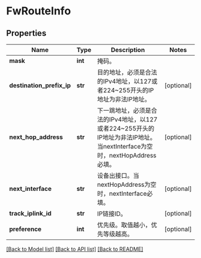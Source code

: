 # FwRouteInfo

## Properties
Name | Type | Description | Notes
------------ | ------------- | ------------- | -------------
**mask** | **int** | 掩码。 | 
**destination_prefix_ip** | **str** | 目的地址，必须是合法的IPv4地址，以127或者224~255开头的IP地址为非法IP地址。 | [optional] 
**next_hop_address** | **str** | 下一跳地址，必须是合法的IPv4地址，以127或者224~255开头的IP地址为非法IP地址。当nextInterface为空时，nextHopAddress必填。 | [optional] 
**next_interface** | **str** | 设备出接口。当nextHopAddress为空时，nextInterface必填。 | [optional] 
**track_iplink_id** | **str** | IP链接ID。 | [optional] 
**preference** | **int** | 优先级。取值越小，优先等级越高。 | [optional] 

[[Back to Model list]](../README.md#documentation-for-models) [[Back to API list]](../README.md#documentation-for-api-endpoints) [[Back to README]](../README.md)



